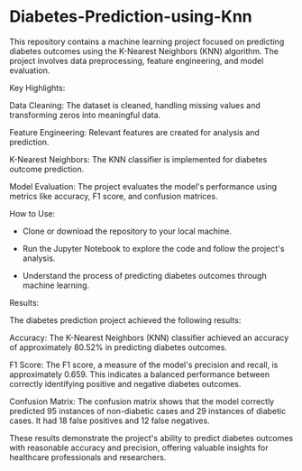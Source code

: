 # Diabetes-Prediction-using-Knn
This repository contains a machine learning project focused on predicting diabetes outcomes using the K-Nearest Neighbors (KNN) algorithm. The project involves data preprocessing, feature engineering, and model evaluation.

Key Highlights:

Data Cleaning: The dataset is cleaned, handling missing values and transforming zeros into meaningful data.

Feature Engineering: Relevant features are created for analysis and prediction.

K-Nearest Neighbors: The KNN classifier is implemented for diabetes outcome prediction.

Model Evaluation: The project evaluates the model's performance using metrics like accuracy, F1 score, and confusion matrices.

How to Use:

- Clone or download the repository to your local machine.

- Run the Jupyter Notebook to explore the code and follow the project's analysis.

- Understand the process of predicting diabetes outcomes through machine learning.

Results:

The diabetes prediction project achieved the following results:

Accuracy: The K-Nearest Neighbors (KNN) classifier achieved an accuracy of approximately 80.52% in predicting diabetes outcomes.

F1 Score: The F1 score, a measure of the model's precision and recall, is approximately 0.659. This indicates a balanced performance between correctly identifying positive and negative diabetes outcomes.

Confusion Matrix: The confusion matrix shows that the model correctly predicted 95 instances of non-diabetic cases and 29 instances of diabetic cases. It had 18 false positives and 12 false negatives.

These results demonstrate the project's ability to predict diabetes outcomes with reasonable accuracy and precision, offering valuable insights for healthcare professionals and researchers.
